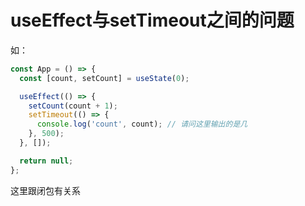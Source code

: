 # useEffect与setTimeout之间的问题

如：

```javascript
const App = () => {
  const [count, setCount] = useState(0);

  useEffect(() => {
    setCount(count + 1);
    setTimeout(() => {
      console.log('count', count); // 请问这里输出的是几
    }, 500);
  }, []);

  return null;
};
```

这里跟闭包有关系
